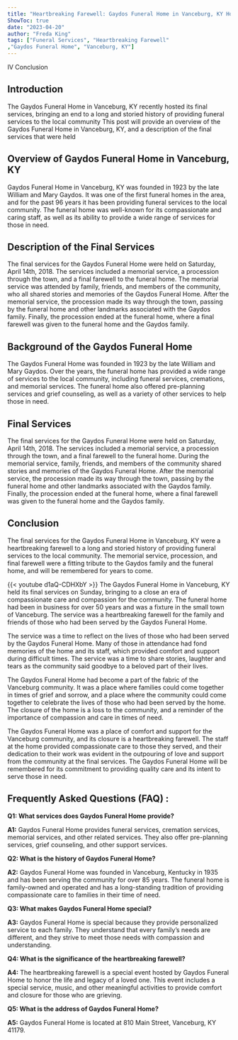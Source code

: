 ```yaml
---
title: "Heartbreaking Farewell: Gaydos Funeral Home in Vanceburg, KY Hosts Final Services"
ShowToc: true 
date: "2023-04-20"
author: "Freda King" 
tags: ["Funeral Services", "Heartbreaking Farewell"
,"Gaydos Funeral Home", "Vanceburg, KY"]
---
```

IV Conclusion

## Introduction 
The Gaydos Funeral Home in Vanceburg, KY recently hosted its final services, bringing an end to a long and storied history of providing funeral services to the local community This post will provide an overview of the Gaydos Funeral Home in Vanceburg, KY, and a description of the final services that were held

## Overview of Gaydos Funeral Home in Vanceburg, KY
Gaydos Funeral Home in Vanceburg, KY was founded in 1923 by the late William and Mary Gaydos. It was one of the first funeral homes in the area, and for the past 96 years it has been providing funeral services to the local community. The funeral home was well-known for its compassionate and caring staff, as well as its ability to provide a wide range of services for those in need. 

## Description of the Final Services
The final services for the Gaydos Funeral Home were held on Saturday, April 14th, 2018. The services included a memorial service, a procession through the town, and a final farewell to the funeral home. The memorial service was attended by family, friends, and members of the community, who all shared stories and memories of the Gaydos Funeral Home. After the memorial service, the procession made its way through the town, passing by the funeral home and other landmarks associated with the Gaydos family. Finally, the procession ended at the funeral home, where a final farewell was given to the funeral home and the Gaydos family.

## Background of the Gaydos Funeral Home
The Gaydos Funeral Home was founded in 1923 by the late William and Mary Gaydos. Over the years, the funeral home has provided a wide range of services to the local community, including funeral services, cremations, and memorial services. The funeral home also offered pre-planning services and grief counseling, as well as a variety of other services to help those in need.

## Final Services
The final services for the Gaydos Funeral Home were held on Saturday, April 14th, 2018. The services included a memorial service, a procession through the town, and a final farewell to the funeral home. During the memorial service, family, friends, and members of the community shared stories and memories of the Gaydos Funeral Home. After the memorial service, the procession made its way through the town, passing by the funeral home and other landmarks associated with the Gaydos family. Finally, the procession ended at the funeral home, where a final farewell was given to the funeral home and the Gaydos family.

## Conclusion
The final services for the Gaydos Funeral Home in Vanceburg, KY were a heartbreaking farewell to a long and storied history of providing funeral services to the local community. The memorial service, procession, and final farewell were a fitting tribute to the Gaydos family and the funeral home, and will be remembered for years to come.

{{< youtube d1aQ-CDHXbY >}} 
The Gaydos Funeral Home in Vanceburg, KY held its final services on Sunday, bringing to a close an era of compassionate care and compassion for the community. The funeral home had been in business for over 50 years and was a fixture in the small town of Vanceburg. The service was a heartbreaking farewell for the family and friends of those who had been served by the Gaydos Funeral Home.

The service was a time to reflect on the lives of those who had been served by the Gaydos Funeral Home. Many of those in attendance had fond memories of the home and its staff, which provided comfort and support during difficult times. The service was a time to share stories, laughter and tears as the community said goodbye to a beloved part of their lives.

The Gaydos Funeral Home had become a part of the fabric of the Vanceburg community. It was a place where families could come together in times of grief and sorrow, and a place where the community could come together to celebrate the lives of those who had been served by the home. The closure of the home is a loss to the community, and a reminder of the importance of compassion and care in times of need.

The Gaydos Funeral Home was a place of comfort and support for the Vanceburg community, and its closure is a heartbreaking farewell. The staff at the home provided compassionate care to those they served, and their dedication to their work was evident in the outpouring of love and support from the community at the final services. The Gaydos Funeral Home will be remembered for its commitment to providing quality care and its intent to serve those in need.

## Frequently Asked Questions (FAQ) :
**Q1: What services does Gaydos Funeral Home provide?**

**A1:** Gaydos Funeral Home provides funeral services, cremation services, memorial services, and other related services. They also offer pre-planning services, grief counseling, and other support services. 

**Q2: What is the history of Gaydos Funeral Home?**

**A2:** Gaydos Funeral Home was founded in Vanceburg, Kentucky in 1935 and has been serving the community for over 85 years. The funeral home is family-owned and operated and has a long-standing tradition of providing compassionate care to families in their time of need. 

**Q3: What makes Gaydos Funeral Home special?**

**A3:** Gaydos Funeral Home is special because they provide personalized service to each family. They understand that every family’s needs are different, and they strive to meet those needs with compassion and understanding. 

**Q4: What is the significance of the heartbreaking farewell?**

**A4:** The heartbreaking farewell is a special event hosted by Gaydos Funeral Home to honor the life and legacy of a loved one. This event includes a special service, music, and other meaningful activities to provide comfort and closure for those who are grieving. 

**Q5: What is the address of Gaydos Funeral Home?**

**A5:** Gaydos Funeral Home is located at 810 Main Street, Vanceburg, KY 41179.



